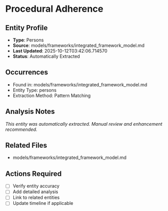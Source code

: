 # Procedural Adherence

## Entity Profile
- **Type**: Persons
- **Source**: models/frameworks/integrated_framework_model.md
- **Last Updated**: 2025-10-12T03:42:06.714570
- **Status**: Automatically Extracted

## Occurrences
- Found in: models/frameworks/integrated_framework_model.md
- Entity Type: persons
- Extraction Method: Pattern Matching

## Analysis Notes
*This entity was automatically extracted. Manual review and enhancement recommended.*

## Related Files
- models/frameworks/integrated_framework_model.md

## Actions Required
- [ ] Verify entity accuracy
- [ ] Add detailed analysis
- [ ] Link to related entities
- [ ] Update timeline if applicable
